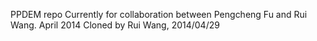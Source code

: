 PPDEM repo
Currently for collaboration between Pengcheng Fu and Rui Wang.
April 2014
Cloned by Rui Wang, 2014/04/29
